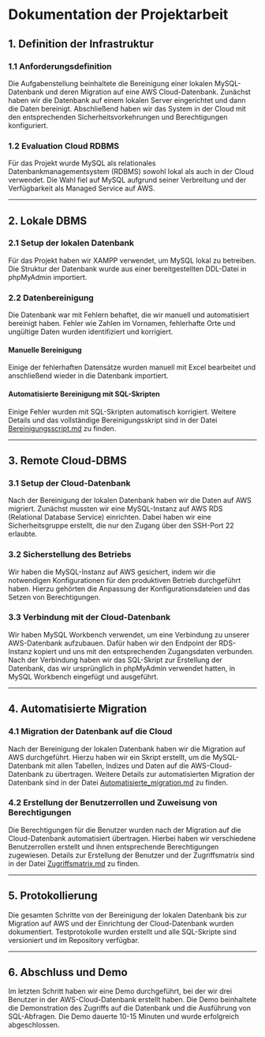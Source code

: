 # Dokumentation der Projektarbeit

## 1. Definition der Infrastruktur

### 1.1 Anforderungsdefinition
Die Aufgabenstellung beinhaltete die Bereinigung einer lokalen MySQL-Datenbank und deren Migration auf eine AWS Cloud-Datenbank. Zunächst haben wir die Datenbank auf einem lokalen Server eingerichtet und dann die Daten bereinigt. Abschließend haben wir das System in der Cloud mit den entsprechenden Sicherheitsvorkehrungen und Berechtigungen konfiguriert.

### 1.2 Evaluation Cloud RDBMS
Für das Projekt wurde MySQL als relationales Datenbankmanagementsystem (RDBMS) sowohl lokal als auch in der Cloud verwendet. Die Wahl fiel auf MySQL aufgrund seiner Verbreitung und der Verfügbarkeit als Managed Service auf AWS.

---

## 2. Lokale DBMS

### 2.1 Setup der lokalen Datenbank
Für das Projekt haben wir XAMPP verwendet, um MySQL lokal zu betreiben. Die Struktur der Datenbank wurde aus einer bereitgestellten DDL-Datei in phpMyAdmin importiert.

### 2.2 Datenbereinigung
Die Datenbank war mit Fehlern behaftet, die wir manuell und automatisiert bereinigt haben. Fehler wie Zahlen im Vornamen, fehlerhafte Orte und ungültige Daten wurden identifiziert und korrigiert.

#### Manuelle Bereinigung
Einige der fehlerhaften Datensätze wurden manuell mit Excel bearbeitet und anschließend wieder in die Datenbank importiert.

#### Automatisierte Bereinigung mit SQL-Skripten
Einige Fehler wurden mit SQL-Skripten automatisch korrigiert. Weitere Details und das vollständige Bereinigungsskript sind in der Datei [Bereinigungsscript.md](Scripts/Bereinigungsscript.md) zu finden.

---

## 3. Remote Cloud-DBMS

### 3.1 Setup der Cloud-Datenbank
Nach der Bereinigung der lokalen Datenbank haben wir die Daten auf AWS migriert. Zunächst mussten wir eine MySQL-Instanz auf AWS RDS (Relational Database Service) einrichten. Dabei haben wir eine Sicherheitsgruppe erstellt, die nur den Zugang über den SSH-Port 22 erlaubte.

### 3.2 Sicherstellung des Betriebs
Wir haben die MySQL-Instanz auf AWS gesichert, indem wir die notwendigen Konfigurationen für den produktiven Betrieb durchgeführt haben. Hierzu gehörten die Anpassung der Konfigurationsdateien und das Setzen von Berechtigungen.

### 3.3 Verbindung mit der Cloud-Datenbank
Wir haben MySQL Workbench verwendet, um eine Verbindung zu unserer AWS-Datenbank aufzubauen. Dafür haben wir den Endpoint der RDS-Instanz kopiert und uns mit den entsprechenden Zugangsdaten verbunden. Nach der Verbindung haben wir das SQL-Skript zur Erstellung der Datenbank, das wir ursprünglich in phpMyAdmin verwendet hatten, in MySQL Workbench eingefügt und ausgeführt.

---

## 4. Automatisierte Migration

### 4.1 Migration der Datenbank auf die Cloud
Nach der Bereinigung der lokalen Datenbank haben wir die Migration auf AWS durchgeführt. Hierzu haben wir ein Skript erstellt, um die MySQL-Datenbank mit allen Tabellen, Indizes und Daten auf die AWS-Cloud-Datenbank zu übertragen. Weitere Details zur automatisierten Migration der Datenbank sind in der Datei [Automatisierte_migration.md](Scripts/Automatisierte_migration.md) zu finden.

### 4.2 Erstellung der Benutzerrollen und Zuweisung von Berechtigungen
Die Berechtigungen für die Benutzer wurden nach der Migration auf die Cloud-Datenbank automatisiert übertragen. Hierbei haben wir verschiedene Benutzerrollen erstellt und ihnen entsprechende Berechtigungen zugewiesen. Details zur Erstellung der Benutzer und der Zugriffsmatrix sind in der Datei [Zugriffsmatrix.md](Scripts/Zugriffsmatrix.md) zu finden.

---

## 5. Protokollierung
Die gesamten Schritte von der Bereinigung der lokalen Datenbank bis zur Migration auf AWS und der Einrichtung der Cloud-Datenbank wurden dokumentiert. Testprotokolle wurden erstellt und alle SQL-Skripte sind versioniert und im Repository verfügbar.

---

## 6. Abschluss und Demo
Im letzten Schritt haben wir eine Demo durchgeführt, bei der wir drei Benutzer in der AWS-Cloud-Datenbank erstellt haben. Die Demo beinhaltete die Demonstration des Zugriffs auf die Datenbank und die Ausführung von SQL-Abfragen. Die Demo dauerte 10-15 Minuten und wurde erfolgreich abgeschlossen.


